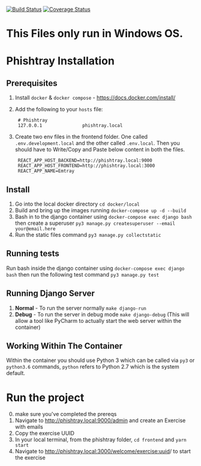 
[![Build Status](https://travis-ci.com/cybsafe/phishtray.svg?branch=master)](https://travis-ci.com/cybsafe/phishtray)
[![Coverage Status](https://coveralls.io/repos/github/cybsafe/phishtray/badge.svg?branch=master)](https://coveralls.io/github/cybsafe/phishtray?branch=master)

# This Files only run in Windows OS.


# Phishtray Installation


## Prerequisites

1. Install `docker` & `docker compose` - https://docs.docker.com/install/
2. Add the following to your `hosts` file:

        # Phishtray
        127.0.0.1               phishtray.local
3. Create two env files in the frontend folder. One called `.env.development.local` and the other called `.env.local`. Then you should have to Write/Copy and Paste below content in both the files.  

        REACT_APP_HOST_BACKEND=http://phishtray.local:9000
        REACT_APP_HOST_FRONTEND=http://phishtray.local:3000
        REACT_APP_NAME=Emtray


## Install
1. Go into the local docker directory `cd docker/local`
2. Build and bring up the images running `docker-compose up -d --build`
3. Bash in to the django container using `docker-compose exec django bash`  
then create a superuser `py3 manage.py createsuperuser --email your@email.here`
4. Run the static files command `py3 manage.py collectstatic`

## Running tests
Run bash inside the django container using `docker-compose exec django bash`
then run the following test command `py3 manage.py test`

## Running Django Server
1. **Normal** - To run the server normally `make django-run`
2. **Debug** - To run the server in debug mode `make django-debug` (This will allow a tool like PyCharm to actually start the web server within the container)


## Working Within The Container
Within the container you should use Python 3 which can be called via `py3` or `python3.6` commands, `python` refers to Python 2.7 which is the system default. 

# Run the project


0. make sure you've completed the prereqs
1. Navigate to http://phishtray.local:9000/admin and create an Exercise with emails
1. Copy the exercise UUID
1. In your local terminal, from the phishtray folder, `cd frontend` and `yarn start`
1. Navigate to http://phishtray.local:3000/welcome/<exercise:uuid>/ to start the exercise

